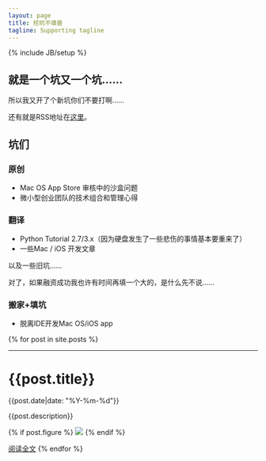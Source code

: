 ```yaml
---
layout: page
title: 挖坑不填兽
tagline: Supporting tagline
---
```

{% include JB/setup %}

## 就是一个坑又一个坑……

所以我又开了个新坑你们不要打啊……

还有就是RSS地址在[这里](http://marchliu.github.com/atom.xml)。

## 坑们

### 原创

 - Mac OS App Store 审核中的沙盒问题
 - 微小型创业团队的技术组合和管理心得

### 翻译

 - Python Tutorial 2.7/3.x（因为硬盘发生了一些悲伤的事情基本要重来了）
 - 一些Mac / iOS 开发文章

以及一些旧坑……

对了，如果融资成功我也许有时间再填一个大的，是什么先不说……

### 搬家+填坑

 - 脱离IDE开发Mac OS/iOS app

{% for post in site.posts %}
  <hr>
  <h1>{{post.title}}</h1>  
  {{post.date|date: "%Y-%m-%d"}}

  {{post.description}}

  {% if post.figure %}
<a href="{{post.url}}"><img src="{{post.figure}}"/></a>
  {% endif %}

  [阅读全文]({{post.url}})
{% endfor %}
